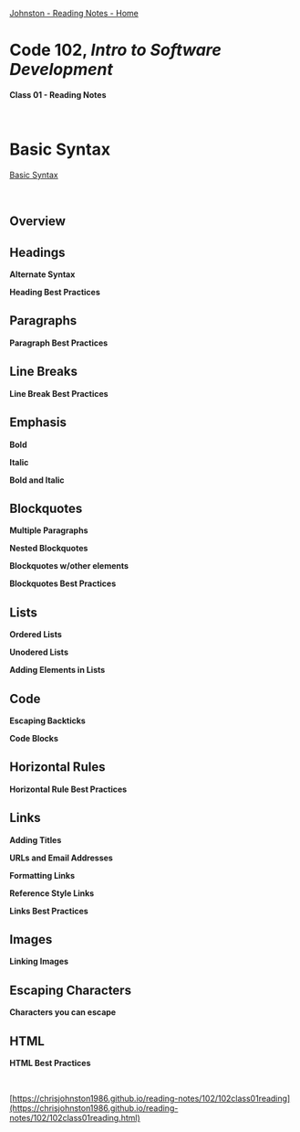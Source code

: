 [Johnston - Reading Notes - Home](../README.md)

# Code 102, _Intro to Software Development_ 
**Class 01 - Reading Notes**

&nbsp;
&nbsp;

# Basic Syntax

[Basic Syntax](https://www.markdownguide.org/basic-syntax/)

<br>

## Overview

## Headings

**Alternate Syntax**

**Heading Best Practices**

## Paragraphs

**Paragraph Best Practices**

## Line Breaks

**Line Break Best Practices**

## Emphasis

**Bold**

**Italic**

**Bold and Italic**

## Blockquotes

**Multiple Paragraphs**

**Nested Blockquotes**

**Blockquotes w/other elements**

**Blockquotes Best Practices**

## Lists

**Ordered Lists**

**Unodered Lists**

**Adding Elements in Lists**

## Code

**Escaping Backticks**

**Code Blocks**

## Horizontal Rules

**Horizontal Rule Best Practices**

## Links

**Adding Titles**

**URLs and Email Addresses**

**Formatting Links**

**Reference Style Links**

**Links Best Practices**

## Images

**Linking Images**

## Escaping Characters

**Characters you can escape**

## HTML

**HTML Best Practices**

&nbsp;
&nbsp;

[https://chrisjohnston1986.github.io/reading-notes/102/102class01reading](https://chrisjohnston1986.github.io/reading-notes/102/102class01reading.html)
